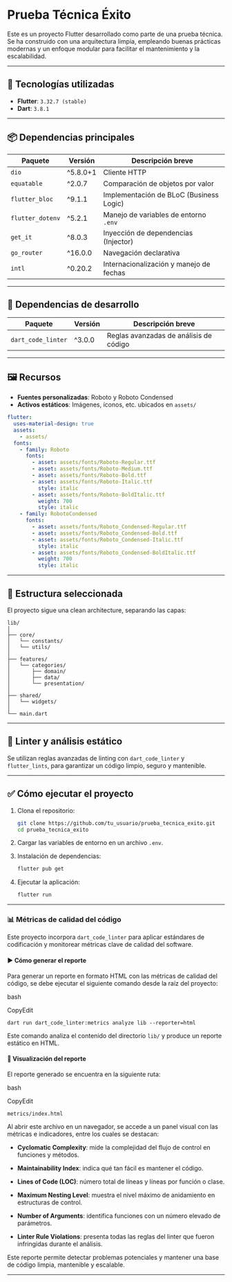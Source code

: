 
# Prueba Técnica Éxito

Este es un proyecto Flutter desarrollado como parte de una prueba técnica. Se ha construido con una arquitectura limpia, empleando buenas prácticas modernas y un enfoque modular para facilitar el mantenimiento y la escalabilidad.

---

## 🚀 Tecnologías utilizadas

- **Flutter**: `3.32.7 (stable)`
- **Dart**: `3.8.1`

---

## 📦 Dependencias principales

| Paquete           | Versión      | Descripción breve                              |
|-------------------|--------------|-----------------------------------------------|
| `dio`             | ^5.8.0+1     | Cliente HTTP                                  |
| `equatable`       | ^2.0.7       | Comparación de objetos por valor              |
| `flutter_bloc`    | ^9.1.1       | Implementación de BLoC (Business Logic)       |
| `flutter_dotenv`  | ^5.2.1       | Manejo de variables de entorno `.env`         |
| `get_it`          | ^8.0.3       | Inyección de dependencias (Injector)         |
| `go_router`       | ^16.0.0      | Navegación declarativa                        |
| `intl`            | ^0.20.2      | Internacionalización y manejo de fechas       |

---

## 🧪 Dependencias de desarrollo

| Paquete              | Versión      | Descripción breve                        |
|----------------------|--------------|------------------------------------------|
| `dart_code_linter`   | ^3.0.0       | Reglas avanzadas de análisis de código   |

---

## 🖼️ Recursos

- **Fuentes personalizadas**: Roboto y Roboto Condensed
- **Activos estáticos**: Imágenes, íconos, etc. ubicados en `assets/`

```yaml
flutter:
  uses-material-design: true
  assets:
    - assets/
  fonts:
    - family: Roboto
      fonts:
        - asset: assets/fonts/Roboto-Regular.ttf
        - asset: assets/fonts/Roboto-Medium.ttf
        - asset: assets/fonts/Roboto-Bold.ttf
        - asset: assets/fonts/Roboto-Italic.ttf
          style: italic
        - asset: assets/fonts/Roboto-BoldItalic.ttf
          weight: 700
          style: italic
    - family: RobotoCondensed
      fonts:
        - asset: assets/fonts/Roboto_Condensed-Regular.ttf
        - asset: assets/fonts/Roboto_Condensed-Bold.ttf
        - asset: assets/fonts/Roboto_Condensed-Italic.ttf
          style: italic
        - asset: assets/fonts/Roboto_Condensed-BoldItalic.ttf
          weight: 700
          style: italic
````

---

## 📁 Estructura seleccionada

El proyecto sigue una clean architecture, separando las capas:

```
lib/
│
├── core/
│   └── constants/
│   └── utils/
│
├── features/
│   └── categories/
│       ├── domain/
│       ├── data/
│       └── presentation/
│
├── shared/
│   └── widgets/
│
└── main.dart
```

---

## 🧹 Linter y análisis estático

Se utilizan reglas avanzadas de linting con `dart_code_linter` y `flutter_lints`, para garantizar un código limpio, seguro y mantenible.

---

## ✅ Cómo ejecutar el proyecto

1. Clona el repositorio:

   ```bash
   git clone https://github.com/tu_usuario/prueba_tecnica_exito.git
   cd prueba_tecnica_exito
   ```

2. Cargar las variables de entorno en un archivo `.env`.

3. Instalación de dependencias:

   ```bash
   flutter pub get
   ```

4. Ejecutar la aplicación:

   ```bash
   flutter run
   ```

---

### 📊 Métricas de calidad del código

Este proyecto incorpora `dart_code_linter` para aplicar estándares de codificación y monitorear métricas clave de calidad del software.

#### ▶️ Cómo generar el reporte

Para generar un reporte en formato HTML con las métricas de calidad del código, se debe ejecutar el siguiente comando desde la raíz del proyecto:

bash

CopyEdit

`dart run dart_code_linter:metrics analyze lib --reporter=html`

Este comando analiza el contenido del directorio `lib/` y produce un reporte estático en HTML.

#### 📁 Visualización del reporte

El reporte generado se encuentra en la siguiente ruta:

bash

CopyEdit

`metrics/index.html`

Al abrir este archivo en un navegador, se accede a un panel visual con las métricas e indicadores, entre los cuales se destacan:

-   **Cyclomatic Complexity**: mide la complejidad del flujo de control en funciones y métodos.

-   **Maintainability Index**: indica qué tan fácil es mantener el código.

-   **Lines of Code (LOC)**: número total de líneas y líneas por función o clase.

-   **Maximum Nesting Level**: muestra el nivel máximo de anidamiento en estructuras de control.

-   **Number of Arguments**: identifica funciones con un número elevado de parámetros.

-   **Linter Rule Violations**: presenta todas las reglas del linter que fueron infringidas durante el análisis.

Este reporte permite detectar problemas potenciales y mantener una base de código limpia, mantenible y escalable.

* * * * *
